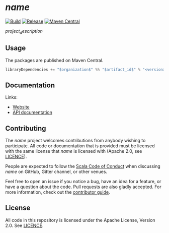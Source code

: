 # $name$

[![Build](https://github.com/$github_user_id$/$github_repository_name$/workflows/build/badge.svg?branch=master)](https://github.com/$github_user_id$/$github_repository_name$/actions?query=branch%3Amaster+workflow%3Abuild) [![Release](https://github.com/$github_user_id$/$github_repository_name$/workflows/release/badge.svg)](https://github.com/$github_user_id$/$github_repository_name$/actions?query=workflow%3Arelease) [![Maven Central](https://maven-badges.herokuapp.com/maven-central/$organization$/$artifact_id$_2.13/badge.svg)](https://maven-badges.herokuapp.com/maven-central/$organization$/$artifact_id$_2.13)

$project_description$

## Usage

The packages are published on Maven Central.

```scala
libraryDependencies += "$organization$" %% "$artifact_id$" % "<version>"
```

## Documentation

Links:

- [Website](https://$microsite_domain$$microsite_base_url$)
- [API documentation](https://$microsite_domain$$microsite_base_url$/api/)

## Contributing

The $name$ project welcomes contributions from anybody wishing to participate.  All code or documentation that is provided must be licensed with the same license that $name$ is licensed with (Apache 2.0, see [LICENCE](./LICENSE.md)).

People are expected to follow the [Scala Code of Conduct](./CODE_OF_CONDUCT.md) when discussing $name$ on GitHub, Gitter channel, or other venues.

Feel free to open an issue if you notice a bug, have an idea for a feature, or have a question about the code. Pull requests are also gladly accepted. For more information, check out the [contributor guide](./CONTRIBUTING.md).

## License

All code in this repository is licensed under the Apache License, Version 2.0.  See [LICENCE](./LICENSE.md).
